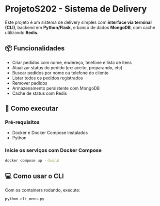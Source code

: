 # ProjetoS202 - Sistema de Delivery

Este projeto é um sistema de delivery simples com **interface via terminal (CLI)**, backend em **Python/Flask**, e banco de dados **MongoDB**, com cache utilizando **Redis**.


## 📦 Funcionalidades

- Criar pedidos com nome, endereço, telefone e lista de itens
- Atualizar status do pedido (ex: aceito, preparando, etc)
- Buscar pedidos por nome ou telefone do cliente
- Listar todos os pedidos registrados
- Remover pedidos
- Armazenamento persistente com MongoDB
- Cache de status com Redis


## 🚀 Como executar

### Pré-requisitos

- Docker e Docker Compose instalados
- Python

### Inicie os serviços com Docker Compose

```bash
docker compose up --build
```

## 💻 Como usar o CLI

Com os containers rodando, execute:

```bash
python cli_menu.py
```
